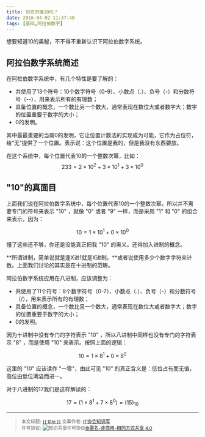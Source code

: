 ```yaml
---
title: 你真的懂10吗？
date: 2016-04-02 11:37:40
tags: [基础,阿拉伯数字]
---
```


想要知道10的奥秘，不不得不重新认识下阿拉伯数字系统。

<!--more-->

## 阿拉伯数字系统简述

在阿拉伯数字系统中，有几个特性是要了解的：

- 共使用了13个符号：10个数字符号（0-9）、小数点（.）、负号（-）和分数符号（--），用来表示所有的有理数；
- 具备位置的概念，一个数比另一个数大，通常表现在数位大或者数字大；数字的位置重要于数字的大小；
- 0的发明。

其中最最重要的当属0的发明，它让位置计数法的实现成为可能，它作为占位符，给“无”提供了一个位置。表示说：这个位置是我的，但是我没有东西要放。

在这个系统中，每个位置代表10的一个整数次幂，比如：
$$233 = 2\times 10^2 + 3\times 10^1 + 3\times 10^0$$

## "10"的真面目

上面我们说在阿拉伯数字系统中，每个位置代表10的一个整数次幂，所以并不需要专门的符号来表示 "10" ，就像 "0" 或者 "9" 一样，而是采用 "1" 和 "0" 的组合来表示，因为：

$$10 = 1\times 10^1 + 0\times 10^0$$

懂了这些还不够，你还是没能真正把我 "10" 的奥义。还得加入进制的概念。

**所谓进制，简单说就是逢X进1就是X进制。**或者说使用多少个数字字符来计数。上面我们讨论的其实是在十进制的范畴。

阿拉伯数字系统应用在八进制，应该调整为：

- 共使用了11个符号：8个数字符号（0-7）、小数点（.）、负号（-）和分数符号（/），用来表示所有的有理数；
- 具备位置的概念，一个数比另一个数大，通常表现在数位大或者数字大；数字的位置重要于数字的大小；
- 0的发明。

因为十进制中没有专门的字符表示 "10" ，所以八进制中同样也没有专门的字符表示 "8" ，而是使用 "10" 来表示。按照上面的逻辑：

$$10 = 1\times 8^1 + 0\times 8^0$$

这里的 "10" 应该读作 "一零"，由此可见 "10" 的真正含义是：低位占有而无值，高位由低位满溢而进一。

对于八进制的17我们是这样解读的：

$$17 = (1\times 8^1+7\times 8^0) = (15)_{10}$$


----------------

><span style="font-size:12px">本文标题: <a href="{{ permalink }}">{{ title }}</a>
文章作者: <a href="http://itxiehui.github.io/">IT协会知识库</a>  
许可协议: <img alt="知识共享许可协议" style="border-width:0" src="https://i.creativecommons.org/l/by-nc-sa/4.0/80x15.png" /><a rel="license" href="http://creativecommons.org/licenses/by-nc-sa/4.0/">©署名-非商用-相同方式共享 4.0</a></span>